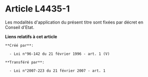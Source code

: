 # Article L4435-1

Les modalités d'application du présent titre sont fixées par décret en Conseil d'Etat.

**Liens relatifs à cet article**

	**Créé par**:

	  - Loi n°96-142 du 21 février 1996 - art. 1 (V)

	**Transféré par**:

	  - Loi n°2007-223 du 21 février 2007 - art. 1
